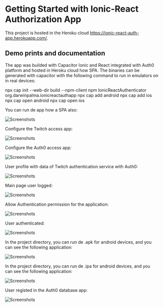 # Getting Started with Ionic-React Authorization App

This project is hosted in the Heroku cloud https://ionic-react-auth-app.herokuapp.com/.

## Demo prints and documentation

The app was builded with Capacitor Ionic and React integrated with Auth0 platform and hosted in Heroku cloud how SPA.
The binaries can be generated with capacitor with the following command to run in emulators on in real devices:

npx cap init --web-dir build --npm-client npm IonicReactAuthenticator org.darwinpalma.ionicreactauthapp
npx cap add android 
npx cap add ios
npx cap open android 
npx cap open ios  

You can run de app how a SPA also:

![Screenshots](https://ionic-react-auth-app.herokuapp.com/prints/WebSPA.png)

Configure the Twitch access app:

![Screenshots](https://ionic-react-auth-app.herokuapp.com/prints/TwitchDevConsole.png)

Configure the Auth0 access app:

![Screenshots](https://ionic-react-auth-app.herokuapp.com/prints/Auth0Configuration.png)

User profile with data of Twitch authentication service with Auth0:

![Screenshots](https://ionic-react-auth-app.herokuapp.com/prints/ProfileTab.png)

Main page user logged:

![Screenshots](https://ionic-react-auth-app.herokuapp.com/prints/LoggedMainPage.png)

Allow Authentication permission for the application:

![Screenshots](https://ionic-react-auth-app.herokuapp.com/prints/AuthorizationWindow.png)

User authenticated:

![Screenshots](https://ionic-react-auth-app.herokuapp.com/prints/AuthScreen.png)


In the project directory, you can run de .apk for android devices, and you can see the following application:

![Screenshots](https://ionic-react-auth-app.herokuapp.com/prints/AndroidApp.png)

In the project directory, you can run de .ipa for android devices, and you can see the following application:

![Screenshots](https://ionic-react-auth-app.herokuapp.com/prints/iOSApp.png?)

User registed in the Auth0 database app:

![Screenshots](https://ionic-react-auth-app.herokuapp.com/prints/Auth0Console.png)